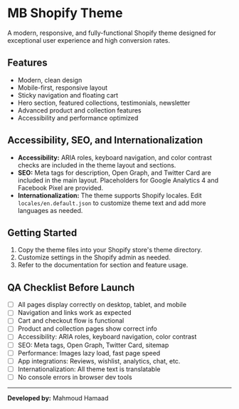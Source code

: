 # MB Shopify Theme

A modern, responsive, and fully-functional Shopify theme designed for exceptional user experience and high conversion rates.

## Features
- Modern, clean design
- Mobile-first, responsive layout
- Sticky navigation and floating cart
- Hero section, featured collections, testimonials, newsletter
- Advanced product and collection features
- Accessibility and performance optimized

## Accessibility, SEO, and Internationalization

- **Accessibility:** ARIA roles, keyboard navigation, and color contrast checks are included in the theme layout and sections.
- **SEO:** Meta tags for description, Open Graph, and Twitter Card are included in the main layout. Placeholders for Google Analytics 4 and Facebook Pixel are provided.
- **Internationalization:** The theme supports Shopify locales. Edit `locales/en.default.json` to customize theme text and add more languages as needed.

## Getting Started
1. Copy the theme files into your Shopify store's theme directory.
2. Customize settings in the Shopify admin as needed.
3. Refer to the documentation for section and feature usage.

## QA Checklist Before Launch

- [ ] All pages display correctly on desktop, tablet, and mobile
- [ ] Navigation and links work as expected
- [ ] Cart and checkout flow is functional
- [ ] Product and collection pages show correct info
- [ ] Accessibility: ARIA roles, keyboard navigation, color contrast
- [ ] SEO: Meta tags, Open Graph, Twitter Card, sitemap
- [ ] Performance: Images lazy load, fast page speed
- [ ] App integrations: Reviews, wishlist, analytics, chat, etc.
- [ ] Internationalization: All theme text is translatable
- [ ] No console errors in browser dev tools

---

**Developed by:** Mahmoud Hamaad
